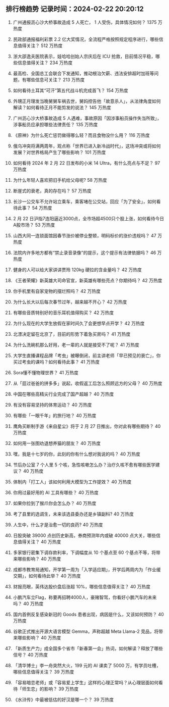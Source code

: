 
## 排行榜趋势 记录时间：2024-02-22 20:20:12
  
  1. 广州通报沥心沙大桥事故造成 5 人死亡， 1 人受伤，具体情况如何？ 1375 万热度
    
  2. 民政部通报福利彩票 2.2 亿大奖情况，全流程严格按照规定程序进行，哪些信息值得关注？ 512 万热度
    
  3. 浙大邵逸夫医院表示，娃哈哈创始人宗庆后在 ICU 抢救，目前情况平稳，哪些信息值得关注？ 234 万热度
    
  4. 最高检、全国总工会联合下发通知，推动根治欠薪、违法安排超时加班等问题，有哪些信息可关注？ 213 万热度
    
  5. 如何看待土耳其“可汗”第五代战斗机完成首飞？ 154 万热度
    
  6. 外甥正月理发当晚舅舅车祸去世，舅妈控告他「故意杀人」，从法律角度如何解读？如何看待正月不能剪发的说法？ 145 万热度
    
  7. 广州沥心沙大桥事故造成 5 人遇难，事故原因「因涉事船员操作失当所致」，涉事船员应承担哪些法律责任？ 135 万热度
    
  8. 《原神》为什么死亡惩罚做得哪么轻？而且食物没什么用？ 116 万热度
    
  9. 俄乌冲突将满两周年，观点称「世界已进入新冷战时代」，这场冲突或将如何发展？对世界格局产生了哪些影响？ 101 万热度
    
  10. 如何看待 2024 年 2 月 22 日发布的小米 14 Ultra，有什么亮点与不足？ 97 万热度
    
  11. 为什么年轻人喜欢把旧手机给父母呢? 58 万热度
    
  12. 断崖式的衰老，真的存在吗？ 57 万热度
    
  13. 长沙一公交车不允许站立乘车，乘客堵在公交站，回应「为了安全」，如何看待此事？ 54 万热度
    
  14. 2 月 22 日沪指7连阳逼近3000点，全市场超4500只个股上涨，如何看待今日A股市场？ 53 万热度
    
  15. 山西大同一连锁面馆因春节涨价被停业整顿，明码标价的涨价违规吗？ 47 万热度
    
  16. 法院内许多地方都有“禁止录音录像”的提示，这个提示有法律依据吗？ 46 万热度
    
  17. 健身的人可以给大家讲讲贾玲 120kg 硬拉的含金量吗？ 42 万热度
    
  18. 《王者荣耀》新英雄大司命官宣，新英雄有哪些亮点？你期待吗？ 42 万热度
    
  19. 你手机里有自家宠物的摆烂照吗？ 42 万热度
    
  20. 为什么长大以后每次春节过年，越来越不开心？ 42 万热度
    
  21. 有哪些音质特别好的音乐耳机值得购买？ 42 万热度
    
  22. 为什么现在的大学生放假在家时间久了会更想早点开学？ 42 万热度
    
  23. 北漂决定留在北京了，目前的形势下着急买房吗？ 41 万热度
    
  24. 为什么洗碗机那么好用，老一辈的人就是接受不了呢？ 41 万热度
    
  25. 大学生直播课程品牌「考虫」被曝倒闭，前主讲老师「早已预见的衰亡」，你买过考虫的课吗？如何看待此事？ 41 万热度
    
  26. Sora懂不懂物理世界？ 41 万热度
    
  27. 从「逛过爸爸的拼多多」说起，收假返工后怎么照顾远方的父母？ 40 万热度
    
  28. 中国在哪些高精尖行业完成了国产超越？ 40 万热度
    
  29. 有没有容易坚持的体育运动？ 40 万热度
    
  30. 有哪些「一眼千年」的旅行地？ 40 万热度
    
  31. 鹰角买断制手游《来自星尘》将于 2 月 27 日推出，你对此有哪些期待？ 40 万热度
    
  32. 如何用一张图劝退想养猫的朋友？ 40 万热度
    
  33. 嘿，我是十七岁的你，此刻的你有什么想对我说的吗？ 40 万热度
    
  34. 节后办公室 7 个人里 5 个咳，急性咳嗽怎么办？治疗久咳不愈有哪些医学建议？ 40 万热度
    
  35. 体制内「打工人」该如何利用大模型为工作提效？ 40 万热度
    
  36. 你用过最好用的 AI 工具有哪些？ 40 万热度
    
  37. 如果你捡到了猴爪你会怎么办？ 40 万热度
    
  38. 考了县里的选调生，未来该选县委办还是乡镇副科? 40 万热度
    
  39. 人生中，什么才是治愈一切的良药? 40 万热度
    
  40. 日股突破 39000 点创历史新高，券商预测年内或破 40000 点大关，哪些信息值得关注？ 40 万热度
    
  41. 多家银行密集下调存款利率，下调幅度从 10 个基点至 60 个基点不等，将带来哪些影响？ 40 万热度
    
  42. 成都市教育局通知，开学第一周为「入学适应期」，开学后两周内为「作业缓交期」，如何看待此举？ 40 万热度
    
  43. 财报亮眼，英伟达股价盘后涨超 10%，哪些信息值得关注？ 40 万热度
    
  44. 小鹏汽车立Flag，称要再招聘4000人，豪赌智驾，你看好小鹏汽车的未来吗？ 40 万热度
    
  45. 国内首例反复感染新冠的 Goods 患者出现，病因是什么，又该如何预防？ 40 万热度
    
  46. 谷歌正式推出开源大语言模型 Gemma，声称超越 Meta Llama-2 竞品，将带来哪些影响？ 40 万热度
    
  47. 「新质生产力」成全国多个省市「新春第一会」热词，如何解读？释放了哪些信号？ 40 万热度
    
  48. 「清华博士」李一舟突然大火，199 元的 AI 课卖了 5000 万，有学员吐槽，哪些信息值得关注？ 39 万热度
    
  49. 「容易暗恋老师」或「容易爱上学生」这样的心理正常吗？从心理层面如何看待「师生恋」的影响？ 39 万热度
    
  50. 《水浒传》中最被低估的好汉是哪一个？ 39 万热度
    